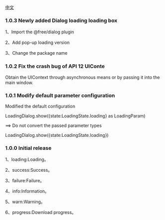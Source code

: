 [中文](CHANGELOG.md)

### 1.0.3 Newly added Dialog loading loading box

1、Import the @free/dialog plugin

2、Add pop-up loading version

3、Change the package name

### 1.0.2 Fix the crash bug of API 12 UIConte

Obtain the UIContext through asynchronous means or by passing it into the main window.

### 1.0.1 Modify default parameter configuration

Modified the default configuration

LoadingDialog.show({state:LoadingState.loading} as LoadingParam)

==> Do not convert the passed parameter types

LoadingDialog.show({state:LoadingState.loading})

### 1.0.0 Initial release

1、loading:Loading。

2、success:Success。

3、failure:Failure。

4、info:Information。

5、warn:Warning。

6、progress:Download progress。

